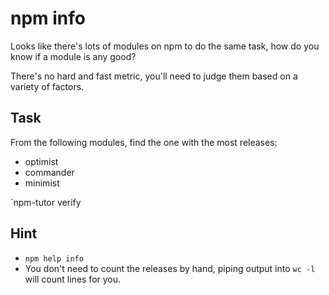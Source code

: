 # npm info

Looks like there's lots of modules on npm to do the same task, how do
you know if a module is any good?

There's no hard and fast metric, you'll need to judge them based on a
variety of factors.

## Task

From the following modules, find the one with the most releases:

* optimist
* commander
* minimist

`npm-tutor verify <package-with-most-releases> <how-many>

## Hint

* `npm help info`
* You don't need to count the releases by hand, piping output into `wc -l` will count lines for you.
